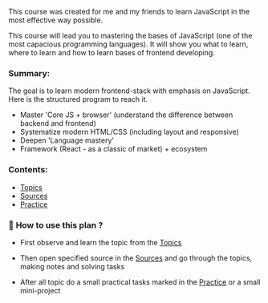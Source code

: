 This course was created for me and my friends to learn JavaScript in the most effective way possible.

This course will lead you to mastering the bases of JavaScript (one of the most capacious programming languages). It will show you what to learn, where to learn and how to learn bases of frontend developing.


### **Summary:**

The goal is to learn modern frontend-stack with emphasis on JavaScript. Here is the structured program to reach it.
- Master 'Core JS + browser' (understand the difference between backend and frontend)
- Systematize modern HTML/CSS (including layout and responsive)
- Deepen 'Language mastery'
- Framework (React - as a classic of market) + ecosystem 


### **Contents:**

- [Topics](Topics/Topics.md)
- [Sources](Sources/Sources.md)
- [Practice](Practice/Practice.md)



### 📝 **How to use this plan ?**

- First observe and learn the topic from the [Topics](Topics/Topics.md)

- Then open specified source in the [Sources](Sources/Sources.md) and go through the topics, making notes and solving tasks

- After all topic do a small practical tasks marked in the [Practice](Practice/Practice.md) or a small mini-project 
